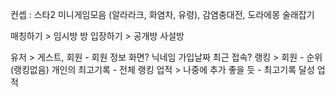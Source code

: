 컨셉 : 스타2 미니게임모음 (알라라크, 화염차, 유령), 감염충대전, 도라에몽 술래잡기

매칭하기 > 임시방
방 입장하기 > 공개방 사설방


유저 > 게스트, 회원
    - 회원 정보 화면? 닉네임 가입날짜 최근 접속? 
랭킹 > 회원 
    - 순위(랭킹없음) 개인의 최고기록
    - 전체 랭킹
업적 > 나중에 추가 좋을 듯
    - 최고기록 달성 업적